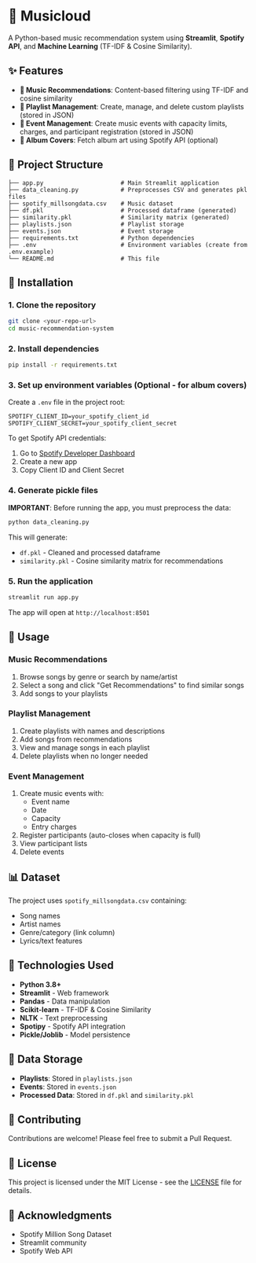 # 🎵 Musicloud

A Python-based music recommendation system using **Streamlit**, **Spotify API**, and **Machine Learning** (TF-IDF & Cosine Similarity).

## ✨ Features

- **🎵 Music Recommendations**: Content-based filtering using TF-IDF and cosine similarity
- **📝 Playlist Management**: Create, manage, and delete custom playlists (stored in JSON)
- **🎫 Event Management**: Create music events with capacity limits, charges, and participant registration (stored in JSON)
- **🎨 Album Covers**: Fetch album art using Spotify API (optional)

## 📁 Project Structure

```
├── app.py                      # Main Streamlit application
├── data_cleaning.py            # Preprocesses CSV and generates pkl files
├── spotify_millsongdata.csv    # Music dataset
├── df.pkl                      # Processed dataframe (generated)
├── similarity.pkl              # Similarity matrix (generated)
├── playlists.json              # Playlist storage
├── events.json                 # Event storage
├── requirements.txt            # Python dependencies
├── .env                        # Environment variables (create from .env.example)
└── README.md                   # This file
```

## 🚀 Installation

### 1. Clone the repository

```bash
git clone <your-repo-url>
cd music-recommendation-system
```

### 2. Install dependencies

```bash
pip install -r requirements.txt
```

### 3. Set up environment variables (Optional - for album covers)

Create a `.env` file in the project root:

```env
SPOTIFY_CLIENT_ID=your_spotify_client_id
SPOTIFY_CLIENT_SECRET=your_spotify_client_secret
```

To get Spotify API credentials:
1. Go to [Spotify Developer Dashboard](https://developer.spotify.com/dashboard)
2. Create a new app
3. Copy Client ID and Client Secret

### 4. Generate pickle files

**IMPORTANT**: Before running the app, you must preprocess the data:

```bash
python data_cleaning.py
```

This will generate:
- `df.pkl` - Cleaned and processed dataframe
- `similarity.pkl` - Cosine similarity matrix for recommendations

### 5. Run the application

```bash
streamlit run app.py
```

The app will open at `http://localhost:8501`

## 🎯 Usage

### Music Recommendations
1. Browse songs by genre or search by name/artist
2. Select a song and click "Get Recommendations" to find similar songs
3. Add songs to your playlists

### Playlist Management
1. Create playlists with names and descriptions
2. Add songs from recommendations
3. View and manage songs in each playlist
4. Delete playlists when no longer needed

### Event Management
1. Create music events with:
   - Event name
   - Date
   - Capacity
   - Entry charges
2. Register participants (auto-closes when capacity is full)
3. View participant lists
4. Delete events

## 📊 Dataset

The project uses `spotify_millsongdata.csv` containing:
- Song names
- Artist names
- Genre/category (link column)
- Lyrics/text features

## 🔧 Technologies Used

- **Python 3.8+**
- **Streamlit** - Web framework
- **Pandas** - Data manipulation
- **Scikit-learn** - TF-IDF & Cosine Similarity
- **NLTK** - Text preprocessing
- **Spotipy** - Spotify API integration
- **Pickle/Joblib** - Model persistence

## 📝 Data Storage

- **Playlists**: Stored in `playlists.json`
- **Events**: Stored in `events.json`
- **Processed Data**: Stored in `df.pkl` and `similarity.pkl`

## 🤝 Contributing

Contributions are welcome! Please feel free to submit a Pull Request.

## 📄 License

This project is licensed under the MIT License - see the [LICENSE](LICENSE) file for details.

## 🎉 Acknowledgments

- Spotify Million Song Dataset
- Streamlit community
- Spotify Web API
